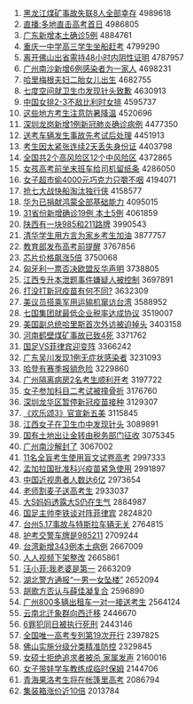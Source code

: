 1. [黑龙江煤矿事故失联8人全部幸存](http://www.baidu.com/baidu?cl=3&tn=SE_baiduhomet8_jmjb7mjw&rsv_dl=fyb_top&fr=top1000&wd=%BA%DA%C1%FA%BD%AD%C3%BA%BF%F3%CA%C2%B9%CA%CA%A7%C1%AA8%C8%CB%C8%AB%B2%BF%D0%D2%B4%E6) 4989618
1. [直播:多地直击高考首日](http://www.baidu.com/baidu?cl=3&tn=SE_baiduhomet8_jmjb7mjw&rsv_dl=fyb_top&fr=top1000&wd=%D6%B1%B2%A5%3A%B6%E0%B5%D8%D6%B1%BB%F7%B8%DF%BF%BC%CA%D7%C8%D5) 4986805
1. [广东新增本土确诊5例](http://www.baidu.com/baidu?cl=3&tn=SE_baiduhomet8_jmjb7mjw&rsv_dl=fyb_top&fr=top1000&wd=%B9%E3%B6%AB%D0%C2%D4%F6%B1%BE%CD%C1%C8%B7%D5%EF5%C0%FD) 4884761
1. [重庆一中学高三学生坐船赶考](http://www.baidu.com/baidu?cl=3&tn=SE_baiduhomet8_jmjb7mjw&rsv_dl=fyb_top&fr=top1000&wd=%D6%D8%C7%EC%D2%BB%D6%D0%D1%A7%B8%DF%C8%FD%D1%A7%C9%FA%D7%F8%B4%AC%B8%CF%BF%BC) 4799290
1. [离开佛山出省需持48小时内阴性证明](http://www.baidu.com/baidu?cl=3&tn=SE_baiduhomet8_jmjb7mjw&rsv_dl=fyb_top&fr=top1000&wd=%C0%EB%BF%AA%B7%F0%C9%BD%B3%F6%CA%A1%D0%E8%B3%D648%D0%A1%CA%B1%C4%DA%D2%F5%D0%D4%D6%A4%C3%F7) 4787957
1. [广州南沙新增6例感染者为一家人](http://www.baidu.com/baidu?cl=3&tn=SE_baiduhomet8_jmjb7mjw&rsv_dl=fyb_top&fr=top1000&wd=%B9%E3%D6%DD%C4%CF%C9%B3%D0%C2%D4%F66%C0%FD%B8%D0%C8%BE%D5%DF%CE%AA%D2%BB%BC%D2%C8%CB) 4698231
1. [哈里梅根夫妇二胎女儿出生](http://www.baidu.com/baidu?cl=3&tn=SE_baiduhomet8_jmjb7mjw&rsv_dl=fyb_top&fr=top1000&wd=%B9%FE%C0%EF%C3%B7%B8%F9%B7%F2%B8%BE%B6%FE%CC%A5%C5%AE%B6%F9%B3%F6%C9%FA) 4682755
1. [七度空间就卫生巾发现针头致歉](http://www.baidu.com/baidu?cl=3&tn=SE_baiduhomet8_jmjb7mjw&rsv_dl=fyb_top&fr=top1000&wd=%C6%DF%B6%C8%BF%D5%BC%E4%BE%CD%CE%C0%C9%FA%BD%ED%B7%A2%CF%D6%D5%EB%CD%B7%D6%C2%C7%B8) 4630913
1. [中国女排2-3不敌比利时女排](http://www.baidu.com/baidu?cl=3&tn=SE_baiduhomet8_jmjb7mjw&rsv_dl=fyb_top&fr=top1000&wd=%D6%D0%B9%FA%C5%AE%C5%C52-3%B2%BB%B5%D0%B1%C8%C0%FB%CA%B1%C5%AE%C5%C5) 4595737
1. [这些地方考生注意防暑降温](http://www.baidu.com/baidu?cl=3&tn=SE_baiduhomet8_jmjb7mjw&rsv_dl=fyb_top&fr=top1000&wd=%D5%E2%D0%A9%B5%D8%B7%BD%BF%BC%C9%FA%D7%A2%D2%E2%B7%C0%CA%EE%BD%B5%CE%C2) 4520696
1. [深圳龙岗新增1例新冠肺炎确诊病例](http://www.baidu.com/baidu?cl=3&tn=SE_baiduhomet8_jmjb7mjw&rsv_dl=fyb_top&fr=top1000&wd=%C9%EE%DB%DA%C1%FA%B8%DA%D0%C2%D4%F61%C0%FD%D0%C2%B9%DA%B7%CE%D1%D7%C8%B7%D5%EF%B2%A1%C0%FD) 4477350
1. [送考车辆发生事故先考试后处理](http://www.baidu.com/baidu?cl=3&tn=SE_baiduhomet8_jmjb7mjw&rsv_dl=fyb_top&fr=top1000&wd=%CB%CD%BF%BC%B3%B5%C1%BE%B7%A2%C9%FA%CA%C2%B9%CA%CF%C8%BF%BC%CA%D4%BA%F3%B4%A6%C0%ED) 4451913
1. [考生因太紧张连续2天丢失身份证](http://www.baidu.com/baidu?cl=3&tn=SE_baiduhomet8_jmjb7mjw&rsv_dl=fyb_top&fr=top1000&wd=%BF%BC%C9%FA%D2%F2%CC%AB%BD%F4%D5%C5%C1%AC%D0%F82%CC%EC%B6%AA%CA%A7%C9%ED%B7%DD%D6%A4) 4403798
1. [全国共2个高风险区12个中风险区](http://www.baidu.com/baidu?cl=3&tn=SE_baiduhomet8_jmjb7mjw&rsv_dl=fyb_top&fr=top1000&wd=%C8%AB%B9%FA%B9%B22%B8%F6%B8%DF%B7%E7%CF%D5%C7%F812%B8%F6%D6%D0%B7%E7%CF%D5%C7%F8) 4372865
1. [女孩高考前坐末班车给司机留纸条](http://www.baidu.com/baidu?cl=3&tn=SE_baiduhomet8_jmjb7mjw&rsv_dl=fyb_top&fr=top1000&wd=%C5%AE%BA%A2%B8%DF%BF%BC%C7%B0%D7%F8%C4%A9%B0%E0%B3%B5%B8%F8%CB%BE%BB%FA%C1%F4%D6%BD%CC%F5) 4286050
1. [女子超市偷4000元巧克力只嚼不咽](http://www.baidu.com/baidu?cl=3&tn=SE_baiduhomet8_jmjb7mjw&rsv_dl=fyb_top&fr=top1000&wd=%C5%AE%D7%D3%B3%AC%CA%D0%CD%B54000%D4%AA%C7%C9%BF%CB%C1%A6%D6%BB%BD%C0%B2%BB%D1%CA) 4194071
1. [抢七大战快船淘汰独行侠](http://www.baidu.com/baidu?cl=3&tn=SE_baiduhomet8_jmjb7mjw&rsv_dl=fyb_top&fr=top1000&wd=%C7%C0%C6%DF%B4%F3%D5%BD%BF%EC%B4%AC%CC%D4%CC%AD%B6%C0%D0%D0%CF%C0) 4158577
1. [华为已捐献鸿蒙全部基础能力](http://www.baidu.com/baidu?cl=3&tn=SE_baiduhomet8_jmjb7mjw&rsv_dl=fyb_top&fr=top1000&wd=%BB%AA%CE%AA%D2%D1%BE%E8%CF%D7%BA%E8%C3%C9%C8%AB%B2%BF%BB%F9%B4%A1%C4%DC%C1%A6) 4095015
1. [31省份新增确诊19例 本土5例](http://www.baidu.com/baidu?cl=3&tn=SE_baiduhomet8_jmjb7mjw&rsv_dl=fyb_top&fr=top1000&wd=31%CA%A1%B7%DD%D0%C2%D4%F6%C8%B7%D5%EF19%C0%FD%20%B1%BE%CD%C15%C0%FD) 4061859
1. [陕西有一块985和211路牌](http://www.baidu.com/baidu?cl=3&tn=SE_baiduhomet8_jmjb7mjw&rsv_dl=fyb_top&fr=top1000&wd=%C9%C2%CE%F7%D3%D0%D2%BB%BF%E9985%BA%CD211%C2%B7%C5%C6) 3990543
1. [清华学生用方言为家乡考生加油](http://www.baidu.com/baidu?cl=3&tn=SE_baiduhomet8_jmjb7mjw&rsv_dl=fyb_top&fr=top1000&wd=%C7%E5%BB%AA%D1%A7%C9%FA%D3%C3%B7%BD%D1%D4%CE%AA%BC%D2%CF%E7%BF%BC%C9%FA%BC%D3%D3%CD) 3877757
1. [教育部发布高考前提醒](http://www.baidu.com/baidu?cl=3&tn=SE_baiduhomet8_jmjb7mjw&rsv_dl=fyb_top&fr=top1000&wd=%BD%CC%D3%FD%B2%BF%B7%A2%B2%BC%B8%DF%BF%BC%C7%B0%CC%E1%D0%D1) 3767856
1. [芯片价格飙涨5倍](http://www.baidu.com/baidu?cl=3&tn=SE_baiduhomet8_jmjb7mjw&rsv_dl=fyb_top&fr=top1000&wd=%D0%BE%C6%AC%BC%DB%B8%F1%EC%AD%D5%C75%B1%B6) 3750068
1. [匈牙利一票否决欧盟反华声明](http://www.baidu.com/baidu?cl=3&tn=SE_baiduhomet8_jmjb7mjw&rsv_dl=fyb_top&fr=top1000&wd=%D0%D9%D1%C0%C0%FB%D2%BB%C6%B1%B7%F1%BE%F6%C5%B7%C3%CB%B7%B4%BB%AA%C9%F9%C3%F7) 3738805
1. [江西专升本泄题事件嫌疑人被控制](http://www.baidu.com/baidu?cl=3&tn=SE_baiduhomet8_jmjb7mjw&rsv_dl=fyb_top&fr=top1000&wd=%BD%AD%CE%F7%D7%A8%C9%FD%B1%BE%D0%B9%CC%E2%CA%C2%BC%FE%CF%D3%D2%C9%C8%CB%B1%BB%BF%D8%D6%C6) 3697891
1. [打没打新冠疫苗有何不同?](http://www.baidu.com/baidu?cl=3&tn=SE_baiduhomet8_jmjb7mjw&rsv_dl=fyb_top&fr=top1000&wd=%B4%F2%C3%BB%B4%F2%D0%C2%B9%DA%D2%DF%C3%E7%D3%D0%BA%CE%B2%BB%CD%AC%3F) 3632309
1. [美议员搭乘军用运输机窜访台湾](http://www.baidu.com/baidu?cl=3&tn=SE_baiduhomet8_jmjb7mjw&rsv_dl=fyb_top&fr=top1000&wd=%C3%C0%D2%E9%D4%B1%B4%EE%B3%CB%BE%FC%D3%C3%D4%CB%CA%E4%BB%FA%B4%DC%B7%C3%CC%A8%CD%E5) 3588952
1. [七国集团就最低企业税率达成协议](http://www.baidu.com/baidu?cl=3&tn=SE_baiduhomet8_jmjb7mjw&rsv_dl=fyb_top&fr=top1000&wd=%C6%DF%B9%FA%BC%AF%CD%C5%BE%CD%D7%EE%B5%CD%C6%F3%D2%B5%CB%B0%C2%CA%B4%EF%B3%C9%D0%AD%D2%E9) 3519007
1. [美国副总统哈里斯首次外访被迫掉头](http://www.baidu.com/baidu?cl=3&tn=SE_baiduhomet8_jmjb7mjw&rsv_dl=fyb_top&fr=top1000&wd=%C3%C0%B9%FA%B8%B1%D7%DC%CD%B3%B9%FE%C0%EF%CB%B9%CA%D7%B4%CE%CD%E2%B7%C3%B1%BB%C6%C8%B5%F4%CD%B7) 3403158
1. [河南鹤壁煤矿事故已致4死](http://www.baidu.com/baidu?cl=3&tn=SE_baiduhomet8_jmjb7mjw&rsv_dl=fyb_top&fr=top1000&wd=%BA%D3%C4%CF%BA%D7%B1%DA%C3%BA%BF%F3%CA%C2%B9%CA%D2%D1%D6%C24%CB%C0) 3371762
1. [国足VS菲律宾迎变阵](http://www.baidu.com/baidu?cl=3&tn=SE_baiduhomet8_jmjb7mjw&rsv_dl=fyb_top&fr=top1000&wd=%B9%FA%D7%E3VS%B7%C6%C2%C9%B1%F6%D3%AD%B1%E4%D5%F3) 3366242
1. [广东吴川发现1例无症状感染者](http://www.baidu.com/baidu?cl=3&tn=SE_baiduhomet8_jmjb7mjw&rsv_dl=fyb_top&fr=top1000&wd=%B9%E3%B6%AB%CE%E2%B4%A8%B7%A2%CF%D61%C0%FD%CE%DE%D6%A2%D7%B4%B8%D0%C8%BE%D5%DF) 3231093
1. [哈登有赛季报销危险](http://www.baidu.com/baidu?cl=3&tn=SE_baiduhomet8_jmjb7mjw&rsv_dl=fyb_top&fr=top1000&wd=%B9%FE%B5%C7%D3%D0%C8%FC%BC%BE%B1%A8%CF%FA%CE%A3%CF%D5) 3229860
1. [广州隔离病房2名考生顺利开考](http://www.baidu.com/baidu?cl=3&tn=SE_baiduhomet8_jmjb7mjw&rsv_dl=fyb_top&fr=top1000&wd=%B9%E3%D6%DD%B8%F4%C0%EB%B2%A1%B7%BF2%C3%FB%BF%BC%C9%FA%CB%B3%C0%FB%BF%AA%BF%BC) 3197722
1. [女子参加科目二考试被撞骨折](http://www.baidu.com/baidu?cl=3&tn=SE_baiduhomet8_jmjb7mjw&rsv_dl=fyb_top&fr=top1000&wd=%C5%AE%D7%D3%B2%CE%BC%D3%BF%C6%C4%BF%B6%FE%BF%BC%CA%D4%B1%BB%D7%B2%B9%C7%D5%DB) 3176760
1. [深圳龙华区暂停新冠疫苗接种](http://www.baidu.com/baidu?cl=3&tn=SE_baiduhomet8_jmjb7mjw&rsv_dl=fyb_top&fr=top1000&wd=%C9%EE%DB%DA%C1%FA%BB%AA%C7%F8%D4%DD%CD%A3%D0%C2%B9%DA%D2%DF%C3%E7%BD%D3%D6%D6) 3129307
1. [《欢乐颂3》官宣新五美](http://www.baidu.com/baidu?cl=3&tn=SE_baiduhomet8_jmjb7mjw&rsv_dl=fyb_top&fr=top1000&wd=%A1%B6%BB%B6%C0%D6%CB%CC3%A1%B7%B9%D9%D0%FB%D0%C2%CE%E5%C3%C0) 3115845
1. [江西女子在卫生巾中发现针头](http://www.baidu.com/baidu?cl=3&tn=SE_baiduhomet8_jmjb7mjw&rsv_dl=fyb_top&fr=top1000&wd=%BD%AD%CE%F7%C5%AE%D7%D3%D4%DA%CE%C0%C9%FA%BD%ED%D6%D0%B7%A2%CF%D6%D5%EB%CD%B7) 3089891
1. [国有土地出让金转由税务部门征收](http://www.baidu.com/baidu?cl=3&tn=SE_baiduhomet8_jmjb7mjw&rsv_dl=fyb_top&fr=top1000&wd=%B9%FA%D3%D0%CD%C1%B5%D8%B3%F6%C8%C3%BD%F0%D7%AA%D3%C9%CB%B0%CE%F1%B2%BF%C3%C5%D5%F7%CA%D5) 3075345
1. [广州南沙解封了](http://www.baidu.com/baidu?cl=3&tn=SE_baiduhomet8_jmjb7mjw&rsv_dl=fyb_top&fr=top1000&wd=%B9%E3%D6%DD%C4%CF%C9%B3%BD%E2%B7%E2%C1%CB) 3067002
1. [11名全盲考生使用盲文试卷高考](http://www.baidu.com/baidu?cl=3&tn=SE_baiduhomet8_jmjb7mjw&rsv_dl=fyb_top&fr=top1000&wd=11%C3%FB%C8%AB%C3%A4%BF%BC%C9%FA%CA%B9%D3%C3%C3%A4%CE%C4%CA%D4%BE%ED%B8%DF%BF%BC) 2997333
1. [孟加拉国批准科兴疫苗紧急使用](http://www.baidu.com/baidu?cl=3&tn=SE_baiduhomet8_jmjb7mjw&rsv_dl=fyb_top&fr=top1000&wd=%C3%CF%BC%D3%C0%AD%B9%FA%C5%FA%D7%BC%BF%C6%D0%CB%D2%DF%C3%E7%BD%F4%BC%B1%CA%B9%D3%C3) 2991897
1. [中国近视患者人数达6亿](http://www.baidu.com/baidu?cl=3&tn=SE_baiduhomet8_jmjb7mjw&rsv_dl=fyb_top&fr=top1000&wd=%D6%D0%B9%FA%BD%FC%CA%D3%BB%BC%D5%DF%C8%CB%CA%FD%B4%EF6%D2%DA) 2973654
1. [老师割麦子送高考生](http://www.baidu.com/baidu?cl=3&tn=SE_baiduhomet8_jmjb7mjw&rsv_dl=fyb_top&fr=top1000&wd=%C0%CF%CA%A6%B8%EE%C2%F3%D7%D3%CB%CD%B8%DF%BF%BC%C9%FA) 2933037
1. [大S妈妈透露大S仍在生气](http://www.baidu.com/baidu?cl=3&tn=SE_baiduhomet8_jmjb7mjw&rsv_dl=fyb_top&fr=top1000&wd=%B4%F3S%C2%E8%C2%E8%CD%B8%C2%B6%B4%F3S%C8%D4%D4%DA%C9%FA%C6%F8) 2884987
1. [国足主帅李铁谈对阵菲律宾](http://www.baidu.com/baidu?cl=3&tn=SE_baiduhomet8_jmjb7mjw&rsv_dl=fyb_top&fr=top1000&wd=%B9%FA%D7%E3%D6%F7%CB%A7%C0%EE%CC%FA%CC%B8%B6%D4%D5%F3%B7%C6%C2%C9%B1%F6) 2824820
1. [台州5.17事故与特斯拉车辆无关](http://www.baidu.com/baidu?cl=3&tn=SE_baiduhomet8_jmjb7mjw&rsv_dl=fyb_top&fr=top1000&wd=%CC%A8%D6%DD5.17%CA%C2%B9%CA%D3%EB%CC%D8%CB%B9%C0%AD%B3%B5%C1%BE%CE%DE%B9%D8) 2764815
1. [护考交警车牌是985211](http://www.baidu.com/baidu?cl=3&tn=SE_baiduhomet8_jmjb7mjw&rsv_dl=fyb_top&fr=top1000&wd=%BB%A4%BF%BC%BD%BB%BE%AF%B3%B5%C5%C6%CA%C7985211) 2709244
1. [台湾新增343例本土病例](http://www.baidu.com/baidu?cl=3&tn=SE_baiduhomet8_jmjb7mjw&rsv_dl=fyb_top&fr=top1000&wd=%CC%A8%CD%E5%D0%C2%D4%F6343%C0%FD%B1%BE%CD%C1%B2%A1%C0%FD) 2667009
1. [人人视频下架整改](http://www.baidu.com/baidu?cl=3&tn=SE_baiduhomet8_jmjb7mjw&rsv_dl=fyb_top&fr=top1000&wd=%C8%CB%C8%CB%CA%D3%C6%B5%CF%C2%BC%DC%D5%FB%B8%C4) 2665861
1. [汪小菲:我老婆是第一](http://www.baidu.com/baidu?cl=3&tn=SE_baiduhomet8_jmjb7mjw&rsv_dl=fyb_top&fr=top1000&wd=%CD%F4%D0%A1%B7%C6%3A%CE%D2%C0%CF%C6%C5%CA%C7%B5%DA%D2%BB) 2663209
1. [湖北警方通报“一男一女坠楼”](http://www.baidu.com/baidu?cl=3&tn=SE_baiduhomet8_jmjb7mjw&rsv_dl=fyb_top&fr=top1000&wd=%BA%FE%B1%B1%BE%AF%B7%BD%CD%A8%B1%A8%A1%B0%D2%BB%C4%D0%D2%BB%C5%AE%D7%B9%C2%A5%A1%B1) 2652094
1. [胡歌方否认与薛佳凝复合](http://www.baidu.com/baidu?cl=3&tn=SE_baiduhomet8_jmjb7mjw&rsv_dl=fyb_top&fr=top1000&wd=%BA%FA%B8%E8%B7%BD%B7%F1%C8%CF%D3%EB%D1%A6%BC%D1%C4%FD%B8%B4%BA%CF) 2596890
1. [广州800多辆出租车一对一接送考生](http://www.baidu.com/baidu?cl=3&tn=SE_baiduhomet8_jmjb7mjw&rsv_dl=fyb_top&fr=top1000&wd=%B9%E3%D6%DD800%B6%E0%C1%BE%B3%F6%D7%E2%B3%B5%D2%BB%B6%D4%D2%BB%BD%D3%CB%CD%BF%BC%C9%FA) 2564124
1. [云南北迁象群向西迁移](http://www.baidu.com/baidu?cl=3&tn=SE_baiduhomet8_jmjb7mjw&rsv_dl=fyb_top&fr=top1000&wd=%D4%C6%C4%CF%B1%B1%C7%A8%CF%F3%C8%BA%CF%F2%CE%F7%C7%A8%D2%C6) 2446670
1. [6罪犯同日被执行死刑](http://www.baidu.com/baidu?cl=3&tn=SE_baiduhomet8_jmjb7mjw&rsv_dl=fyb_top&fr=top1000&wd=6%D7%EF%B7%B8%CD%AC%C8%D5%B1%BB%D6%B4%D0%D0%CB%C0%D0%CC) 2443146
1. [全国唯一高考专列第19次开行](http://www.baidu.com/baidu?cl=3&tn=SE_baiduhomet8_jmjb7mjw&rsv_dl=fyb_top&fr=top1000&wd=%C8%AB%B9%FA%CE%A8%D2%BB%B8%DF%BF%BC%D7%A8%C1%D0%B5%DA19%B4%CE%BF%AA%D0%D0) 2397825
1. [佛山实施分级分类精准防控](http://www.baidu.com/baidu?cl=3&tn=SE_baiduhomet8_jmjb7mjw&rsv_dl=fyb_top&fr=top1000&wd=%B7%F0%C9%BD%CA%B5%CA%A9%B7%D6%BC%B6%B7%D6%C0%E0%BE%AB%D7%BC%B7%C0%BF%D8) 2329845
1. [女硕士拒绝追求者被杀 家属发声](http://www.baidu.com/baidu?cl=3&tn=SE_baiduhomet8_jmjb7mjw&rsv_dl=fyb_top&fr=top1000&wd=%C5%AE%CB%B6%CA%BF%BE%DC%BE%F8%D7%B7%C7%F3%D5%DF%B1%BB%C9%B1%20%BC%D2%CA%F4%B7%A2%C9%F9) 2160016
1. [女子带娃学车教练成临时保姆](http://www.baidu.com/baidu?cl=3&tn=SE_baiduhomet8_jmjb7mjw&rsv_dl=fyb_top&fr=top1000&wd=%C5%AE%D7%D3%B4%F8%CD%DE%D1%A7%B3%B5%BD%CC%C1%B7%B3%C9%C1%D9%CA%B1%B1%A3%C4%B7) 2144706
1. [青海果洛考生将在帐篷里高考](http://www.baidu.com/baidu?cl=3&tn=SE_baiduhomet8_jmjb7mjw&rsv_dl=fyb_top&fr=top1000&wd=%C7%E0%BA%A3%B9%FB%C2%E5%BF%BC%C9%FA%BD%AB%D4%DA%D5%CA%C5%F1%C0%EF%B8%DF%BF%BC) 2086794
1. [集装箱涨价近10倍](http://www.baidu.com/baidu?cl=3&tn=SE_baiduhomet8_jmjb7mjw&rsv_dl=fyb_top&fr=top1000&wd=%BC%AF%D7%B0%CF%E4%D5%C7%BC%DB%BD%FC10%B1%B6) 2013784